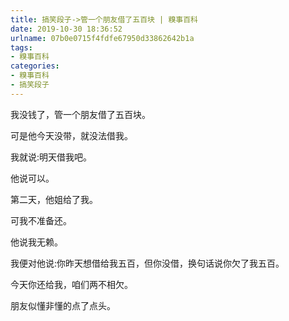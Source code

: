 ```yaml
---
title: 搞笑段子->管一个朋友借了五百块 | 糗事百科
date: 2019-10-30 18:36:52
urlname: 07b0e0715f4fdfe67950d33862642b1a
tags: 
- 糗事百科
categories:
- 糗事百科
- 搞笑段子
---
```

我没钱了，管一个朋友借了五百块。

可是他今天没带，就没法借我。

我就说:明天借我吧。

他说可以。

第二天，他姐给了我。

可我不准备还。

他说我无赖。

我便对他说:你昨天想借给我五百，但你没借，换句话说你欠了我五百。

今天你还给我，咱们两不相欠。

朋友似懂非懂的点了点头。


